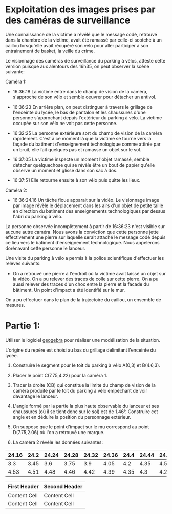 Exploitation des images prises par des caméras de surveillance
=============================================================

Une connaissance de la victime a révélé que le message codé, retrouvé dans la chambre de la victime, avait été ramassé par celle-ci scotché à un caillou lorsqu'elle avait récupéré son vélo pour aller participer à son entrainement de basket, la veille du crime.

Le visionnage des caméras de surveillance du parking à vélos, atteste cette version puisque aux alentours des 16h35, on peut observer la scène suivante:

Caméra 1:

- 16:36:18 La victime entre dans le champ de vision de la caméra, s'approche de son vélo et semble oeuvrer pour détacher un antivol.

- 16:36:23 En arrière plan, on peut distinguer à travers le grillage de l'enceinte du lycée, le bas de pantalon et les chaussures d'une personne s'approchant depuis l'extérieur du parking à vélo. La victime occupée sur son vélo ne voit pas cette personne.

- 16:32:25 La personne extérieure sort du champ de vision de la caméra rapidement. C'est à ce moment là que la victime se tourne vers la façade du batiment d'enseignement technologique comme attirée par un bruit, elle fait quelques pas et ramasse un objet sur le sol.

- 16:37:05 La victime inspecte un moment l'objet ramassé, semble détacher quelquechose qui se révèle être un bout de papier qu'elle observe un moment et glisse dans son sac à dos.

- 16:37:51 Elle retourne ensuite à son vélo puis quitte les lieux.

Caméra 2:

- 16:36:24.16 Un tâche floue apparait sur la vidéo. Le visionnage image par image révèle le déplacement dans les airs d'un objet de petite taille en direction du batiment des enseignements technologiques par dessus l'abri du parking à vélo.

La personne observée incomplètement à partir de 16:36:23 n'est visible sur aucune autre caméra. Nous avons la conviction que cette personne jette effectivement une pierre sur laquelle serait attaché le message codé depuis ce lieu vers le batiment
d'enseignement technologique. Nous appelerons dorénavant cette personne le lanceur.

Une visite du parking à vélo a permis à la police scientifique d'effectuer les relevés suivants:

- On a retrouvé une pierre à l'endroit où la victime avait laissé un objet sur la vidéo. On a pu relever des traces de colle sur cette pierre. On a pu aussi relever des traces d'un choc entre la pierre et la facade du bâtiment. Un point d'impact a été identifié sur le mur.

On a pu effectuer dans le plan de la trajectoire du caillou, un ensemble de mesures.

Partie 1:
========

Utiliser le logiciel [geogebra](https://www.geogebra.org/) pour réaliser une modélisation de la situation.

L'origine du repère est choisi au bas du grillage délimitant l'enceinte du lycée.

1. Construire le segment pour le toit du parking à vélo A(0,3) et B(4.6,3).

1. Placer le point C(7.75,4.22) pour la caméra 1.

1. Tracer la droite (CB) qui constitue la limite du champ de vision de la caméra produite par le toit du parking à vélo empèchant de voir davantage le lanceur.

1. L'angle formé par la partie la plus haute observable du lanceur et ses chaussures (où il se tient donc sur le sol) est de 1.46°. Construire cet angle et en déduire la position du personnage extérieur.

1. On suppose que le point d'impact sur le mu correspond au point D(7.75,2.06) où l'on a retrouvé une marque.

1. La caméra 2 révèle les données suivantes:

|24.16|24.2|24.24|24.28|24.32|24.36|24.4|24.44|24.48|24.52|24.56|24.6|14.64|24.68|24.72|24.76|24.8|24.84|24.88|24.92|24.96|25|
|---|---|---|---|---|---|---|---|---|---|---|---|---|---|---|---|---|---|---|---|---|---|
|3.3|3.45|3.6|3.75|3.9|4.05|4.2|4.35|4.5|4.65|4.8|4.95|5.1|5.25|5.4|5.55|5.7|5.85|6|6.15|6.3|6.45|
|4.53|4.51|4.48|4.46|4.42|4.39|4.35|4.3|4.25|4.2|4.14|4.07|4|3.93|3.85|3.77|3.69|3.6|3.5|3.4|3.3|3.19|

| First Header  | Second Header |
|------------- | --- |
| Content Cell  | Content Cell  |
| Content Cell  | Content Cell  |
